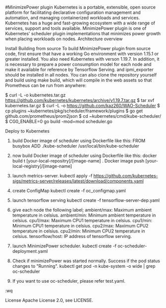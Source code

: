 #MinimizePower plugin
Kubernetes is a portable, extensible, open source platform for facilitating declarative configuration management and automation, and managing containerized workloads and services. Kubernetes has a huge and fast-growing ecosystem with a wide range of services, support and tools available.
MinimizePower plugin is one of Kubernetes' scheduler plugin implementations that minimizes power growth when placing workloads on nodes.
Architecture overview

Install
Building from source
To build MinimizePower plugin from source code, first ensure that have a working Go environment with version 1.15.1 or greater installed. You also  need Kubernetes  with verson 1.19.7.
In addition, it is necessary to prepare a power consumption model for each node and make it available for reference by Tensorflow Serving. and ipmi_exporter should be installed in all nodes.
You can also clone the repository yourself and build using make build, which will compile in the web assets so that Prometheus can be run from anywhere:

$ curl -L -o kubernetes.tar.gz https://github.com/kubernetes/kubernetes/archive/v1.19.7.tar.gz
$ tar xvf kubernetes.tar.gz
$ curl -L -o https://github.com/kaz260/WAO-Scheduler
$ cp plugins ~kubernetes/pkg/scheduler/framework/plugins
$ go get github.com/prometheus/prom2json
$ cd ~kubernetes/cmd/kube-scheduler/
$ CG0_ENABLE=0 go build -mod=mod scheduler.go

Deploy to Kubernetes
1. build Docker image of scheduler using Dockerfile like this:
FROM busybox
ADD ./kube-scheduler /usr/local/bin/kube-scheduler

2. now build Docker image of scheduler using Dockerfile like this:
docker build t [your-local-repositry]/[image-name] .
Docker image push [your-local-registry]/[image-name]

3. launch metrics-server.
kubectl apply -f https://github.com/kubernetes-sigs/metrics-server/releases/latest/download/components.yaml

4. create ConfigMap
kubectl create -f oc_configmap.yaml

5. launch tensorflow serving
kubectl create -f tensorflow-server-dep.yaml

6. give each node the following label;
	ambient/max: Maximum ambient temperature in celsius.
	ambient/min: Minimum ambient temperature in celsius.
	cpu1/max: Maximum CPU1 temperature in celsius.
	cpu1/min: Minimum CPU1 temperature in celsius.
	cpu2/max: Maximum CPU2 temperature in celsius.
	cpu2/min: Minimum CPU2 temperature in celsius.
	tensorflow/host: IP address of tensorflow serving.
7. launch MinimizePower scheduler.
kubectl create -f oc-scheduler-deployment.yaml

8. Check if minimizePower was started normally. Success if the pod status changes to "Running".
kubectl get pod -n kube-system -o wide | grep oc-scheduler

9. If you want to use oc-scheduler, please refer test.yaml.

:wq

License
Apache License 2.0, see LICENSE.
